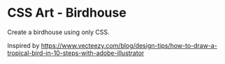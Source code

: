 # CSS Art - Birdhouse

Create a birdhouse using only CSS.

Inspired by https://www.vecteezy.com/blog/design-tips/how-to-draw-a-tropical-bird-in-10-steps-with-adobe-illustrator
